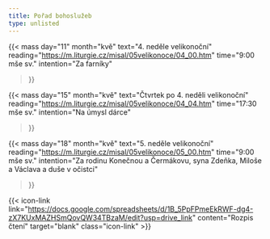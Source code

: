 ```yaml
---
title: Pořad bohoslužeb
type: unlisted
---
```


{{< mass
day="11" 
month="kvě" 
text="4. neděle velikonoční" 
reading="https://m.liturgie.cz/misal/05velikonoce/04_00.htm"
time="9:00 mše sv." 
intention="Za farníky"
>}}

{{< mass 
day="15" 
month="kvě" 
text="Čtvrtek po 4. neděli velikonoční"
reading="https://m.liturgie.cz/misal/05velikonoce/04_04.htm"
time="17:30 mše sv." 
intention="Na úmysl dárce" 
>}}

{{< mass
day="18" 
month="kvě" 
text="5. neděle velikonoční" 
reading="https://m.liturgie.cz/misal/05velikonoce/05_00.htm"
time="9:00 mše sv." 
intention="Za rodinu Konečnou a Čermákovu, syna Zdeňka, Miloše a Václava a duše v očistci"
>}}

{{< icon-link link="https://docs.google.com/spreadsheets/d/1B_5PpFPmeEkRWF-dg4-zX7KUxMAZHSmQovQW34TBzaM/edit?usp=drive_link" content="Rozpis čtení" target="blank" class="icon-link" >}}